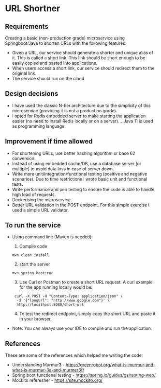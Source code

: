 # URL Shortner

## Requirements

Creating a basic (non-production grade) microservice using Springboot/Java to shorten URLs with the following features:

- Given a URL, our service should generate a shorter and unique alias of it. This is called a short link. This link
  should be short enough to be easily copied and pasted into applications.
- When users access a short link, our service should redirect them to the original link.
- The service should run on the cloud

## Design decisions

- I have used the classic N-tier architecture due to the simplicity of this microservice (providing it is not a
  production grade).
- I opted for Redis embedded server to make starting the application easier (no need to install Redis locally or on a
  server).
  _ Java 11 is used as programming language.

## Improvement if time allowed

- For shortening URLs, use better hashing algorithm or base 62 conversion.
- Instead of using embedded cache/DB, use a database server (or multiple) to avoid data loss in case of server down.
- Write more unit/integration/functional testing (positive and negative scenarios). Due to time restrictions I wrote
  basic unit and functional tests.
- Write performance and pen testing to ensure the code is able to handle high load of requests.
- Dockerising the microservice.
- Better URL validation in the POST endpoint. For this simple exercise I used a simple URL validator.

## To run the service

- Using command line (Maven is needed):
    1. Compile code
  ```
  mvn clean install
  ```

    2. start the server
  ```
  mvn spring-boot:run
  
  ```
    3. Use Curl or Postman to create a short URL request. A curl example for the app running locally would be:
  ```
   curl -X POST -H "Content-Type: application/json" \
    -d '{"longUrl": "http://www.google.com"}' \
    http://localhost:8080/short-url
  ```
    4. To test the redirect endpoint, simply copy the short URL and paste it in your browser.
  

- Note: You can always use your IDE to compile and run the application.

## References

These are some of the references which helped me writing the code:

- Understanding Murmur3 - https://greenrobot.org/what-is-murmur-and-what-is-murmur-3a-and-murmer3f/
- Spring boot functional testing - https://spring.io/guides/gs/testing-web/
- Mockito referesher - https://site.mockito.org/
